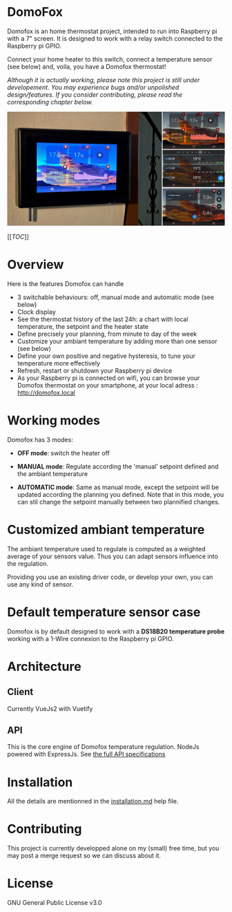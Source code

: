 # DomoFox

Domofox is an home thermostat project, intended to run into Raspberry pi with a 7" screen.
It is designed to work with a relay switch connected to the Raspberry pi GPIO.

Connect your home heater to this switch, connect a temperature sensor (see below) and, voila, you have a Domofox thermostat!

*Although it is actually working, please note this project is still under developement. You may experience bugs and/or unpolished design/features. If you consider contributing, please read the corresponding chapter below.*

![](./docs/Domofox_showroom.jpg)

[[_TOC_]]

# Overview

Here is the features Domofox can handle
* 3 switchable behaviours: off, manual mode and automatic mode (see below)
* Clock display
* See the thermostat history of the last 24h: a chart with local temperature, the setpoint and the heater state
* Define precisely your planning, from minute to day of the week
* Customize your ambiant temperature by adding more than one sensor (see below)
* Define your own positive and negative hysteresis, to tune your temperature more effectively
* Refresh, restart or shutdown your Raspberry pi device
* As your Raspberry pi is connected on wifi, you can browse your Domofox thermostat on your smartphone, at your local adress : http://domofox.local

# Working modes

Domofox has 3 modes:
* **OFF mode**: 
   switch the heater off

* **MANUAL mode**:
   Regulate according the 'manual' setpoint defined and the ambiant temperature

* **AUTOMATIC mode**: 
   Same as manual mode, except the setpoint will be updated according the planning you defined. Note that in this mode, you can stil change the setpoint manually between two plannified changes.

# Customized ambiant temperature

The ambiant temperature used to regulate is computed as a weighted average of your sensors value. Thus you can adapt sensors influence into the regulation.

Providing you use an existing driver code, or develop your own, you can use any kind of sensor.

# Default temperature sensor case

Domofox is by default designed to work with a **DS18B20 temperature probe** working with a 1-Wire connexion to the Raspberry pi GPIO.

# Architecture

## Client

Currently VueJs2 with Vuetify

## API

This is the core engine of Domofox temperature regulation. NodeJs powered with ExpressJs.
See [the full API specifications](./docs/openAPI.yml)

# Installation

All the details are mentionned in the [installation.md](installation.md) help file.


# Contributing
This project is currently developped alone on my (small) free time, but you may post a merge request so we can discuss about it.

# License
GNU General Public License v3.0

